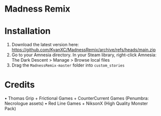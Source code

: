 # Madness Remix

# Installation
1. Download the latest version here: https://github.com/KyanXC/MadnessRemix/archive/refs/heads/main.zip
2. Go to your Amnesia directory. In your Steam library, right-click Amnesia: The Dark Descent > Manage > Browse local files
3. Drag the `MadnessRemix-master` folder into `custom_stories`

# Credits
• Thomas Grip + Frictional Games + CounterCurrent Games (Penumbra: Necrologue assets)
• Red Line Games + NiksonX (High Quality Monster Pack)
